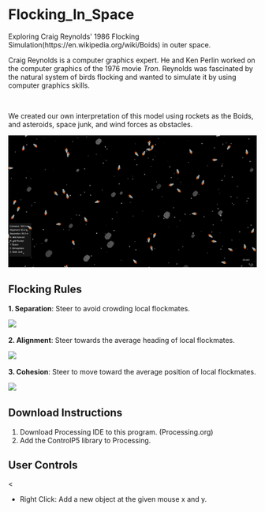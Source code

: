 # Flocking_In_Space
<p>Exploring Craig Reynolds' 1986 Flocking Simulation(https://en.wikipedia.org/wiki/Boids) in outer space.</p>

<p>Craig Reynolds is a computer graphics expert. He and Ken Perlin worked on the computer graphics of the
1976 movie <i>Tron</i>. Reynolds was fascinated by the natural system of birds flocking and wanted to simulate
it by using computer graphics skills.</p>
<br/>
<p>We created our own interpretation of this model using rockets as the Boids, and asteroids, space junk, and 
 wind forces as obstacles.</p>
 <img src="https://github.com/ElvinT57/Flocking_In_Space/blob/master/screenshot.png">
<h2>Flocking Rules</h2>
  <p><b>1. Separation</b>: Steer to avoid crowding local flockmates.</p>
  <img src="https://www.red3d.com/cwr/boids/images/separation.gif">
  <p><b>2. Alignment</b>: Steer towards the average heading of local flockmates.</p>
  <img src="https://www.red3d.com/cwr/boids/images/alignment.gif">
  <p><b>3. Cohesion</b>: Steer to move toward the average position of local flockmates.<p>
  <img src="https://www.red3d.com/cwr/boids/images/cohesion.gif">
 
 <h2>Download Instructions</h2>
 <p><ol>
 <li>Download Processing IDE to this program. (Processing.org)</li>
 <li>Add the ControlP5 library to Processing.</li>
</ol></p>

<h2>User Controls</h2>
<p><<ul>
 <li>Right Click: Add a new object at the given mouse x and y.</li>
</ul></p>
